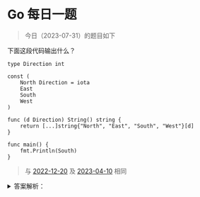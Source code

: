 # Go 每日一题

> 今日（2023-07-31）的题目如下

下面这段代码输出什么？

```golang
type Direction int

const (
	North Direction = iota
	East
	South
	West
)

func (d Direction) String() string {
	return [...]string{"North", "East", "South", "West"}[d]
}

func main() {
	fmt.Println(South)
}
```

>	与 [2022-12-20](../../../2022/12/20/README.md) 及 [2023-04-10](../../04/10/README.md) 相同


<details>
<summary>答案解析：</summary>
<div>

参考答案及解析：South。知识点：iota 的用法、类型的 `String()` 方法。

根据 iota 的用法推断出 South 的值是 2；另外，如果类型定义了 `String()` 方法，当使用 `fmt.Printf()`、`fmt.Print()` 和 `fmt.Println()` 会自动使用 `String()` 方法，实现字符串的打印。

Reference:

- [https://wiki.jikexueyuan.com/project/the-way-to-go/10.7.html](https://wiki.jikexueyuan.com/project/the-way-to-go/10.7.html)
- [https://www.sunansheng.com/archives/24.html](https://www.sunansheng.com/archives/24.html)
- [https://yourbasic.org/golang/iota/](https://yourbasic.org/golang/iota/)

</div>
</details>

